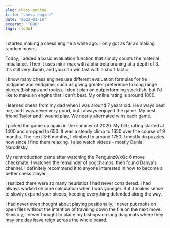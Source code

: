 ```yaml
---
slug: chess engine
title: "chess engine"
date: "2022-01-16"
excerpt: 'TODO'
tags: [todo]
---
```


I started making a chess engine a while ago. I only got as far as making random moves.

Today, I added a basic evaluation function that simply counts the material imbalance. Then it uses mini-max with alpha beta pruning at a depth of 3. It's still very dumb, and you can win fast with a short tactic.

I know many chess engines use different evaluation formulas for he midgame and endgame, such as giving greater preference to long range pieces (bishops and rooks). I don't plan on outperforming stockfish, but I'd like to make an engine that I can't beat. My online rating is around 1800.

I learned chess from my dad when I was around 7 years old. He always beat me, and I was never very good, but I always enjoyed the game. My best friend Taylor and I wound play. We nearly alternated wins each game.

I picked the game up again in the summer of 2020. My blitz rating started at 1400 and dropped to 650. It was a steady climb to 1650 over the course of 9 months. The next 3-6 months, I climbed to around 1750. I mostly do puzzles now since I find them relaxing. I also watch videos - mostly Daniel Naroditsky.

My reintroduction came after watching the Penguinz0/xQc 6 move checkmate. I watched the remainder of pogchamps, then found Danya's channel. I definitely recommend it to anyone interested in how to become a better chess player.

I realized there were so many heuristics I had never considered. I had always worked on pure calculation when I was younger. But it makes sense to slowly expand your pieces, keeping everything defended along the way.

I had never even thought about playing positionally. I never put rooks on open files without the intention of traveling down the file on the next move. Similarly, I never thought to place my bishops on long diagonals where they may one day have reign across the whole board.
